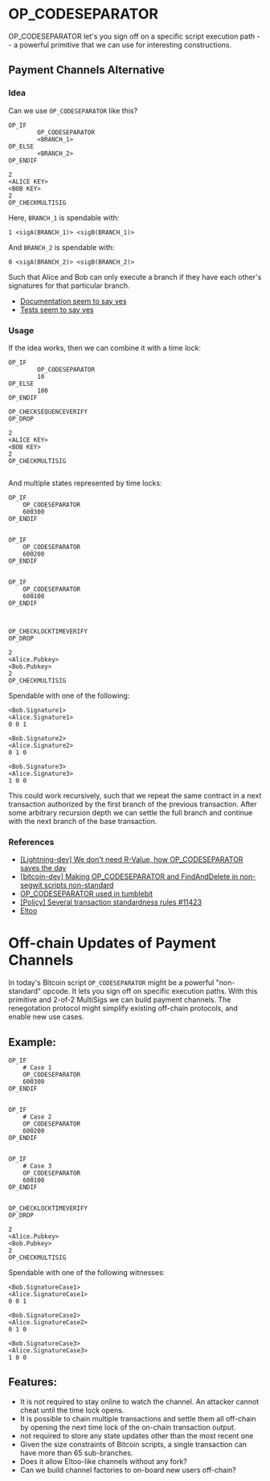 # OP_CODESEPARATOR 

OP_CODESEPARATOR let's you sign off on a specific script execution path -- a powerful primitive that we can use for interesting constructions.


## Payment Channels Alternative 


### Idea

Can we use `OP_CODESEPARATOR` like this?

```
OP_IF
        OP_CODESEPARATOR
        <BRANCH_1>
OP_ELSE 
        <BRANCH_2>
OP_ENDIF

2
<ALICE KEY>
<BOB KEY>
2
OP_CHECKMULTISIG 

```
Here, `BRANCH_1` is spendable with:
```
1 <sigA(BRANCH_1)> <sigB(BRANCH_1)>
```

And `BRANCH_2` is spendable with:
```
0 <sigA(BRANCH_2)> <sigB(BRANCH_2)>
```

Such that Alice and Bob can only execute a branch if they have each other's signatures for that particular branch.

- [Documentation seem to say yes](https://en.bitcoin.it/wiki/OP_CHECKSIG)
- [Tests seem to say yes](https://github.com/bitcoin/bitcoin/blob/452bb90c718da18a79bfad50ff9b7d1c8f1b4aa3/src/test/data/tx_valid.json#L142)

### Usage

If the idea works, then we can combine it with a time lock:

```
OP_IF   
        OP_CODESEPARATOR
        10
OP_ELSE 
        100
OP_ENDIF

OP_CHECKSEQUENCEVERIFY
OP_DROP

2
<ALICE KEY>
<BOB KEY>
2
OP_CHECKMULTISIG 


```

And multiple states represented by time locks:

```
OP_IF   
    OP_CODESEPARATOR
    600300    
OP_ENDIF


OP_IF   
    OP_CODESEPARATOR
    600200    
OP_ENDIF


OP_IF   
    OP_CODESEPARATOR
    600100    
OP_ENDIF



OP_CHECKLOCKTIMEVERIFY
OP_DROP

2
<Alice.Pubkey>
<Bob.Pubkey>
2
OP_CHECKMULTISIG  
```

Spendable with one of the following:
```
<Bob.Signature1>
<Alice.Signature1>
0 0 1
```

```
<Bob.Signature2>
<Alice.Signature2>
0 1 0
```

```
<Bob.Signature3>
<Alice.Signature3>
1 0 0
```

This could work recursively, such that we repeat the same contract in a next transaction authorized by the first branch of the previous transaction. 
After some arbitrary recursion depth we can settle the full branch and continue with the next branch of the base transaction.




### References 
- [[Lightning-dev] We don't need R-Value, how OP_CODESEPARATOR saves the day](https://lists.linuxfoundation.org/pipermail/lightning-dev/2016-March/000455.html)
- [[bitcoin-dev] Making OP_CODESEPARATOR and FindAndDelete in non-segwit scripts non-standard](https://lists.linuxfoundation.org/pipermail/bitcoin-dev/2017-November/015292.html)
- [OP_CODESEPARATOR used in tumblebit](https://github.com/bitcoin/bitcoin/pull/11423)
- [[Policy] Several transaction standardness rules #11423](https://github.com/bitcoin/bitcoin/pull/11423)
- [Eltoo](https://blockstream.com/eltoo.pdf)








# Off-chain Updates of Payment Channels

In today's Bitcoin script `OP_CODESEPARATOR` might be a powerful "non-standard" opcode. It lets you sign off on specific execution paths. With this primitive and 2-of-2 MultiSigs we can build payment channels. The renegotation protocol might simplify existing off-chain protocols, and enable new use cases. 

## Example:

```
OP_IF   
    # Case 1
    OP_CODESEPARATOR
    600300    
OP_ENDIF


OP_IF 
    # Case 2
    OP_CODESEPARATOR
    600200    
OP_ENDIF


OP_IF  
    # Case 3
    OP_CODESEPARATOR
    600100    
OP_ENDIF


OP_CHECKLOCKTIMEVERIFY
OP_DROP

2
<Alice.Pubkey>
<Bob.Pubkey>
2
OP_CHECKMULTISIG  
```

Spendable with one of the following witnesses:

```
<Bob.SignatureCase1>
<Alice.SignatureCase1>
0 0 1
```

```
<Bob.SignatureCase2>
<Alice.SignatureCase2>
0 1 0
```

```
<Bob.SignatureCase3>
<Alice.SignatureCase3>
1 0 0
```

## Features:
- It is not required to stay online to watch the channel. An attacker cannot cheat until the time lock opens.
- It is possible to chain multiple transactions and settle them all off-chain by opening the next time lock of the on-chain transaction output.
- not required to store any state updates other than the most recent one
- Given the size constraints of Bitcoin scripts, a single transaction can have more than 65 sub-branches.
- Does it allow Eltoo-like channels without any fork?
 - Can we build channel factories to on-board new users off-chain?









